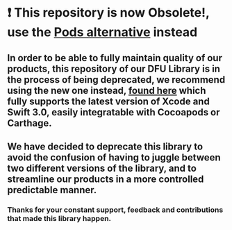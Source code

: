 # :heavy_exclamation_mark: This repository is now Obsolete!, use the [Pods alternative](https://github.com/NordicSemiconductor/IOS-Pods-DFU-Library) instead

## In order to be able to fully maintain quality of our products, this repository of our DFU Library is in the process of being deprecated, we recommend using the new one instead, [found here](https://github.com/NordicSemiconductor/IOS-Pods-DFU-Library) which fully supports the latest version of Xcode and Swift 3.0, easily integratable with Cocoapods or Carthage.

## We have decided to deprecate this library to avoid the confusion of having to juggle between two different versions of the library, and to streamline our products in a more controlled predictable manner.

### Thanks for your constant support, feedback and contributions that made this library happen.
